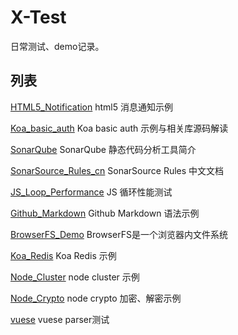 # X-Test

日常测试、demo记录。


## 列表

[HTML5_Notification](./HTML5_Notification) html5 消息通知示例

[Koa_basic_auth](./Koa_basic_auth) Koa basic auth 示例与相关库源码解读

[SonarQube](./SonarQube) SonarQube 静态代码分析工具简介

[SonarSource_Rules_cn](./SonarSource_Rules_cn) SonarSource Rules 中文文档

[JS_Loop_Performance](./JS_Loop_Performance) JS 循环性能测试

[Github_Markdown](./Github_Markdown) Github Markdown 语法示例

[BrowserFS_Demo](./BrowserFS_Demo) BrowserFS是一个浏览器内文件系统

[Koa_Redis](./Koa_Redis) Koa Redis 示例

[Node_Cluster](./Node_Cluster) node cluster 示例

[Node_Crypto](./Node_Crypto) node crypto 加密、解密示例

[vuese](./vuese) vuese parser测试
